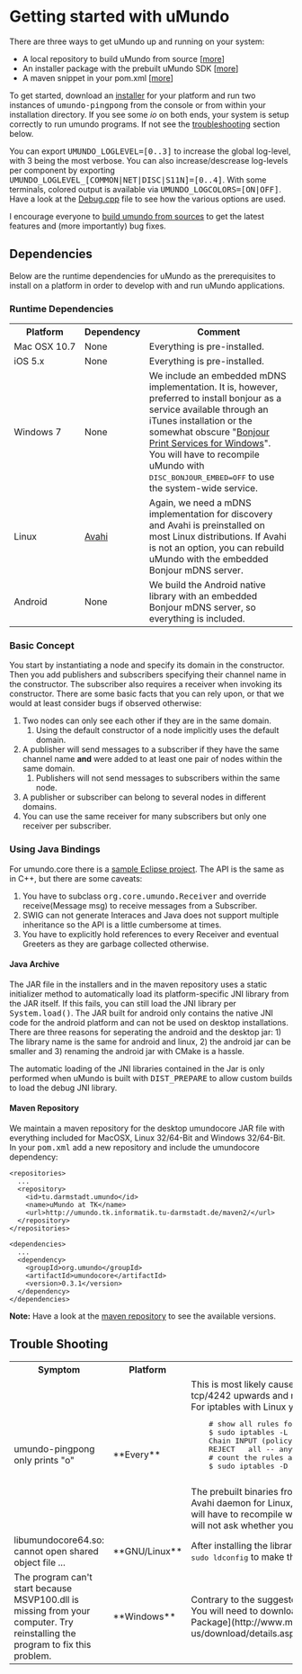 # Getting started with uMundo

There are three ways to get uMundo up and running on your system:

* A local repository to build uMundo from source
[[more](https://github.com/tklab-tud/umundo/blob/master/docs/BUILDING.md)]
* An installer package with the prebuilt uMundo SDK
[[more](https://github.com/tklab-tud/umundo/blob/master/installer/README.md)]
* A maven snippet in your pom.xml
[[more](https://github.com/tklab-tud/umundo/blob/master/docs/GETTING_STARTED.md#maven-repository)]

To get started, download an [installer](http://umundo.tk.informatik.tu-darmstadt.de/installer/)
for your platform and run two instances of <tt>umundo-pingpong</tt> from the
console or from within your installation directory. If you see some *io* on both
ends, your system is setup correctly to run umundo programs. If not see the
[troubleshooting](TroubleShooting) section below.

You can export <tt>UMUNDO&#95;LOGLEVEL=[0..3]</tt> to increase the global log-level,
with 3 being the most verbose. You can also increase/descrease log-levels per
component by exporting <tt>UMUNDO&#95;LOGLEVEL&#95;[COMMON|NET|DISC|S11N]=[0..4]</tt>.
With some terminals, colored output is available via <tt>UMUNDO&#95;LOGCOLORS=[ON|OFF]</tt>.
Have a look at the <a href="https://github.com/tklab-tud/umundo/blob/master/core/src/umundo/common/Debug.cpp">Debug.cpp</a>
file to see how the various options are used.

I encourage everyone to [build umundo from sources](https://github.com/tklab-tud/umundo/blob/master/docs/BUILDING.md)
to get the latest features and (more importantly) bug fixes.

## Dependencies

Below are the runtime dependencies for uMundo as the prerequisites to install on a platform in order to develop with and run
uMundo applications.

### Runtime Dependencies

<table>
    <tr><th>Platform</th><th>Dependency</th><th>Comment</th></tr>
	<tr>
		<td rowspan="1">Mac&nbsp;OSX&nbsp;10.7</td>
		<td>None</td><td>Everything is pre-installed.</td>
	</tr>
	<tr>
		<td rowspan="1">iOS 5.x</td>
		<td>None</td><td>Everything is pre-installed.</td>
	</tr>
	<tr>
		<td rowspan="1">Windows&nbsp;7</td>
		<td>None</td>
		<td>We include an embedded mDNS implementation. It is, however, preferred to install bonjour as a service available through an
			iTunes installation or the somewhat obscure "<a href="http://support.apple.com/kb/DL999?viewlocale=en_US">Bonjour Print Services
			for Windows</a>". You will have to recompile uMundo with <tt>DISC_BONJOUR_EMBED=OFF</tt> to use the system-wide service.</td>
	</tr>
	<tr>
		<td rowspan="1">Linux</td>
		<td><a href="http://avahi.org/">Avahi</a></td>
		<td>Again, we need a mDNS implementation for discovery and Avahi is preinstalled on most Linux distributions. If Avahi is not an option,
			you can rebuild uMundo with the embedded Bonjour mDNS server.</td>
	</tr>
	<tr>
		<td rowspan="1">Android</td>
		<td>None</td><td>We build the Android native library with an embedded Bonjour mDNS server, so everything is included.</td>
	</tr>
</table>

### Basic Concept

You start by instantiating a node and specify its domain in the constructor. Then you add
publishers and subscribers specifying their channel name in the constructor. The subscriber
also requires a receiver when invoking its constructor. There are some basic facts that you
can rely upon, or that we would at least consider bugs if observed otherwise:

1. Two nodes can only see each other if they are in the same domain.
	1. Using the default constructor of a node implicitly uses the default domain.
2. A publisher will send messages to a subscriber if they have the same channel name <b>and</b> were added to at least
one pair of nodes within the same domain.
	1. Publishers will not send messages to subscribers within the same node.
2. A publisher or subscriber can belong to several nodes in different domains.
3. You can use the same receiver for many subscribers but only one receiver per subscriber.

### Using Java Bindings

For umundo.core there is a [sample Eclipse project](https://github.com/tklab-tud/umundo/tree/master/examples/java). The API
is the same as in C++, but there are some caveats:

1. You have to subclass <tt>org.core.umundo.Receiver</tt> and override receive(Message msg) to receive messages from a Subscriber.
2. SWIG can not generate Interaces and Java does not support multiple inheritance so the API is a little cumbersome at times.
3. You have to explicitly hold references to every Receiver and eventual Greeters as they are garbage collected otherwise.

#### Java Archive

The JAR file in the installers and in the maven repository uses a static initializer method to automatically load its
platform-specific JNI library from the JAR itself. If this fails, you can still load the JNI library per <tt>System.load()</tt>.
The JAR built for android only contains the native JNI code for the android platform and can not be used on desktop installations.
There are three reasons for seperating the android and the desktop jar: 1) The library name is the same for android and linux, 2)
the android jar can be smaller and 3) renaming the android jar with CMake is a hassle.

The automatic loading of the JNI libraries contained in the Jar is only performed when uMundo is built with <tt>DIST_PREPARE</tt>
to allow custom builds to load the debug JNI library.

#### Maven Repository

We maintain a maven repository for the desktop umundocore JAR file with everything included for MacOSX, Linux 32/64-Bit and Windows 32/64-Bit.
In your <tt>pom.xml</tt> add a new repository and include the umundocore dependency:

    <repositories>
      ...
      <repository>
        <id>tu.darmstadt.umundo</id>
        <name>uMundo at TK</name>
        <url>http://umundo.tk.informatik.tu-darmstadt.de/maven2/</url>
      </repository>
    </repositories>

    <dependencies>
      ...
      <dependency>
        <groupId>org.umundo</groupId>
        <artifactId>umundocore</artifactId>
        <version>0.3.1</version>
      </dependency>
    </dependencies>

<b>Note:</b> Have a look at the [maven repository](http://umundo.tk.informatik.tu-darmstadt.de/maven2/org/umundo/umundocore/) 
to see the available versions.

## Trouble Shooting

<table>
  <tr><th>Symptom</th><th>Platform</th><th>Comment</th></tr>
	<tr>
		<td>umundo-pingpong only prints "o"</td>
		<td>**Every**</td>
		<td>This is most likely caused by your firewall settings. uMundo uses tcp/4242
			upwards and might use udp/4242 upwards in the future. For iptables with
			Linux you can check with:
			<pre>
	# show all rules for the INPUT chain
	$ sudo iptables -L INPUT
	Chain INPUT (policy ACCEPT)
	REJECT   all -- anywhere anywhere
	# count the rules and remove e.g. first rule from INPUT chain
	$ sudo iptables -D INPUT 1
			</pre>
			The prebuilt binaries from the SDK installers are built against the Avahi
			daemon for Linux, make sure it is running and available (you will have to
			recompile with <tt>DISC_BONJOUR_EMBED</tt> if this is a problem).
			I will not ask whether you actually started <b>two</b> instances.
		</td>
	</tr>
	<tr>
		<td>libumundocore64.so: cannot open shared object file ...</td>
		<td>**GNU/Linux**</td>
		<td>After installing the libraries the first time, you might need to run <tt>sudo ldconfig</tt> to make them known.</td>
	</tr>
	<tr>
		<td>The program can't start because MSVP100.dll is missing from your computer.
		Try reinstalling the program to fix this problem.</td>
		<td>**Windows**</td>
		<td>Contrary to the suggested fix, reinstalling uMundo is not helpful.
		You will need to download and install the [VC++ Redistributable Package](http://www.microsoft.com/en-us/download/details.aspx?id=5555).</td>
	</tr>
<table>
